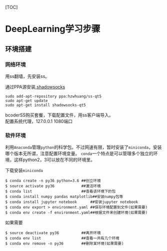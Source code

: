 
[TOC]
# DeepLearning学习步骤
## 环境搭建
### 网络环境
用ss翻墙，先安装ss。

通过PPA源安装,[shadowsocks](https://github.com/shadowsocks/shadowsocks-qt5/wiki/%E5%AE%89%E8%A3%85%E6%8C%87%E5%8D%97)
```
sudo add-apt-repository ppa:hzwhuang/ss-qt5
sudo apt-get update
sudo apt-get install shadowsocks-qt5
```
bcoderSS购买套餐，下载配置文件，用ss客户端导入。  
配置系统代理，127.0.0.1 1080端口



### 软件环境
利用`Anaconda`管理`python`的科学包。不过网速有限，暂时安装了`miniconda`，安装哪个版本无所谓，注意配置环境变量。
`conda`一个特点是可以管理多个独立的环境，这样python2，3可以放在不同的环境里。

下载安装`miniconda`
```
$ conda create -n py36 python=3.6 ##创立环境
$ source activate py36            ##激活环境
$ conda list                      ##查看该环境下的包
$ conda install numpy pandas matplotlib##安装numpy包等
$ conda install jupyter notebook      ##安装jupyter notebook
$ conda env export > environment.yaml ##保存环境配置到文件(如果需要)
$ conda env create -f environment.yaml##根据文件来创建环境(如果需要)
```

如果需要
```
$ source deactivate py36          ##离开环境
$ conda env list                  ##查看一共有几个环境
$ conda env remove -n py36        ##删除某环境(如果需要)
```
